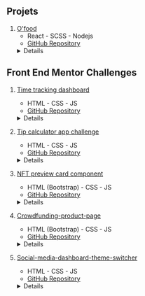 ## Projets

1. [O'food](https://github.com/GuirecTalmo/Ofood)
     - React - SCSS - Nodejs
    - [GitHub Repository](https://github.com/GuirecTalmo/Ofood)
    <details>
    MVP d'une application aidant au rééquilibrage alimentaire sous React et Node.
    </details>

## Front End Mentor Challenges

1. [Time tracking dashboard](https://guirectalmo.github.io/Time-tracking-dashboard/)
     - HTML - CSS - JS
    - [GitHub Repository](https://github.com/GuirecTalmo/Time-tracking-dashboard/)
    <details>
    <img src="https://github.com/GuirecTalmo/Time-tracking-dashboard/blob/master/design/desktop-preview.jpg?raw=true">
    </details>

2. [Tip calculator app challenge](https://guirectalmo.github.io/PO-Calculator/)
     - HTML - CSS - JS
    - [GitHub Repository](https://github.com/GuirecTalmo/PO-Calculator)
    <details>
    <img src="https://github.com/GuirecTalmo/PO-Calculator/raw/main/design/desktop-preview.jpg">
    </details>
    
3. [NFT preview card component](https://guirectalmo.github.io/NFT-preview-card-component/)
     - HTML (Bootstrap) - CSS - JS
    - [GitHub Repository](https://github.com/GuirecTalmo/NFT-preview-card-component)
    <details>
    <img src="https://github.com/GuirecTalmo/NFT-preview-card-component/raw/main/design/desktop-preview.jpg">
    </details>
    
4. [Crowdfunding-product-page](https://github.com/AllanBoodhun/crowdfunding-react)
     - HTML (Bootstrap) - CSS - JS
    - [GitHub Repository](https://github.com/AllanBoodhun/crowdfunding-react)
    <details>
    <img src="https://github.com/GuirecTalmo/Crowdfunding-product-page/raw/main/design/desktop-preview.jpg">
    </details>

5. [Social-media-dashboard-theme-switcher](https://guirectalmo.github.io/Social-media-dashboard-theme-switcher/)
     - HTML - CSS - JS
    - [GitHub Repository](https://github.com/GuirecTalmo/Social-media-dashboard-theme-switcher)
    <details>
    <img src="https://github.com/GuirecTalmo/Social-media-dashboard-theme-switcher/raw/main/design/desktop-preview.jpg">
    </details>

